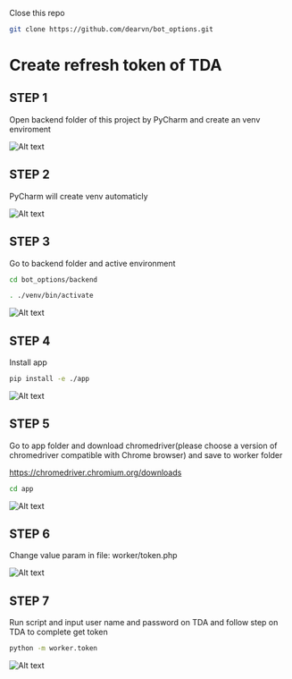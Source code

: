 Close this repo

```bash
git clone https://github.com/dearvn/bot_options.git
```

# Create refresh token of TDA

## STEP 1
Open backend folder of this project by PyCharm and create an venv enviroment

![Alt text](https://github.com/dearvn/bot_options/raw/main/step1.png?raw=true "step1")


## STEP 2
PyCharm will create venv automaticly

![Alt text](https://github.com/dearvn/bot_options/raw/main/step2.png?raw=true "step2")


## STEP 3
Go to backend folder and active environment
```bash
cd bot_options/backend
```

```bash
. ./venv/bin/activate
```

![Alt text](https://github.com/dearvn/bot_options/raw/main/step3.png?raw=true "step3")

## STEP 4
Install app

```bash
pip install -e ./app
```

![Alt text](https://github.com/dearvn/bot_options/raw/main/step4.png?raw=true "step4")


## STEP 5
Go to app folder and download chromedriver(please choose a version of chromedriver compatible with Chrome browser)
and save to worker folder

https://chromedriver.chromium.org/downloads

```bash
cd app
```

![Alt text](https://github.com/dearvn/bot_options/raw/main/step5.png?raw=true "step5")


## STEP 6
Change value param in file: worker/token.php

![Alt text](https://github.com/dearvn/bot_options/raw/main/step6.png?raw=true "step6")


## STEP 7
Run script and input user name and password on TDA and follow step on TDA to complete get token

```bash
python -m worker.token
```

![Alt text](https://github.com/dearvn/bot_options/raw/main/step7.png?raw=true "step7")


